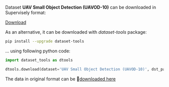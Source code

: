 Dataset **UAV Small Object Detection (UAVOD-10)** can be downloaded in Supervisely format:

 [Download](https://assets.supervisely.com/supervisely-supervisely-assets-public/teams_storage/M/E/nQ/cWw9MTtjg4vdxWVn3z4MqTemT8ERsGzikHgIrd1hNd2mZIN94QcS3uoJmO7IOFxaBLZfGY8CfHo9UGurgy5LtlOSO5oNJmY96yC99uJzrC38aRBSbtim3RdJPZaY.tar)

As an alternative, it can be downloaded with *dataset-tools* package:
``` bash
pip install --upgrade dataset-tools
```

... using following python code:
``` python
import dataset_tools as dtools

dtools.download(dataset='UAV Small Object Detection (UAVOD-10)', dst_path='~/dtools/datasets/UAV Small Object Detection (UAVOD-10).tar')
```
The data in original format can be 🔗[downloaded here](https://www.kaggle.com/datasets/sovitrath/uav-small-object-detection-dataset/download?datasetVersionNumber=1)